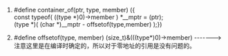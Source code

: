 1. #define container_of(ptr, type, member) ({ \
		     const typeof( ((type *)0)->member ) *__mptr = (ptr); \
			      (type *)( (char *)__mptr - offsetof(type,member) );}) 

2. #define offsetof(type, member) (size_t)&(((type*)0)->member) ------->注意这里是在编译时确定的，所以对于零地址的引用是没有问题的。
